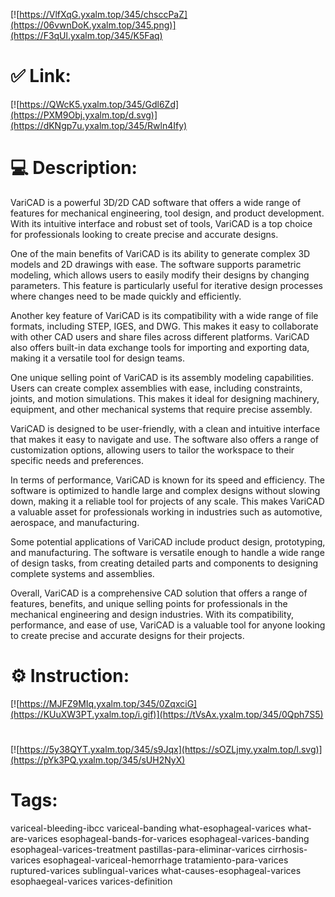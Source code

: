[![https://VlfXqG.yxalm.top/345/chsccPaZ](https://06vwnDoK.yxalm.top/345.png)](https://F3qUl.yxalm.top/345/K5Faq)
# ✅ Link:
[![https://QWcK5.yxalm.top/345/Gdl6Zd](https://PXM9Obj.yxalm.top/d.svg)](https://dKNgp7u.yxalm.top/345/Rwln4Ify)
# 💻 Description:
VariCAD is a powerful 3D/2D CAD software that offers a wide range of features for mechanical engineering, tool design, and product development. With its intuitive interface and robust set of tools, VariCAD is a top choice for professionals looking to create precise and accurate designs.

One of the main benefits of VariCAD is its ability to generate complex 3D models and 2D drawings with ease. The software supports parametric modeling, which allows users to easily modify their designs by changing parameters. This feature is particularly useful for iterative design processes where changes need to be made quickly and efficiently.

Another key feature of VariCAD is its compatibility with a wide range of file formats, including STEP, IGES, and DWG. This makes it easy to collaborate with other CAD users and share files across different platforms. VariCAD also offers built-in data exchange tools for importing and exporting data, making it a versatile tool for design teams.

One unique selling point of VariCAD is its assembly modeling capabilities. Users can create complex assemblies with ease, including constraints, joints, and motion simulations. This makes it ideal for designing machinery, equipment, and other mechanical systems that require precise assembly.

VariCAD is designed to be user-friendly, with a clean and intuitive interface that makes it easy to navigate and use. The software also offers a range of customization options, allowing users to tailor the workspace to their specific needs and preferences.

In terms of performance, VariCAD is known for its speed and efficiency. The software is optimized to handle large and complex designs without slowing down, making it a reliable tool for projects of any scale. This makes VariCAD a valuable asset for professionals working in industries such as automotive, aerospace, and manufacturing.

Some potential applications of VariCAD include product design, prototyping, and manufacturing. The software is versatile enough to handle a wide range of design tasks, from creating detailed parts and components to designing complete systems and assemblies.

Overall, VariCAD is a comprehensive CAD solution that offers a range of features, benefits, and unique selling points for professionals in the mechanical engineering and design industries. With its compatibility, performance, and ease of use, VariCAD is a valuable tool for anyone looking to create precise and accurate designs for their projects.

# ⚙️ Instruction:
[![https://MJFZ9MIq.yxalm.top/345/0ZqxciG](https://KUuXW3PT.yxalm.top/i.gif)](https://tVsAx.yxalm.top/345/0Qph7S5)
#
[![https://5y38QYT.yxalm.top/345/s9Jqx](https://sOZLjmy.yxalm.top/l.svg)](https://pYk3PQ.yxalm.top/345/sUH2NyX)
# Tags:
variceal-bleeding-ibcc variceal-banding what-esophageal-varices what-are-varices esophageal-bands-for-varices esophageal-varices-banding esophageal-varices-treatment pastillas-para-eliminar-varices cirrhosis-varices esophageal-variceal-hemorrhage tratamiento-para-varices ruptured-varices sublingual-varices what-causes-esophageal-varices esophaegeal-varices varices-definition





